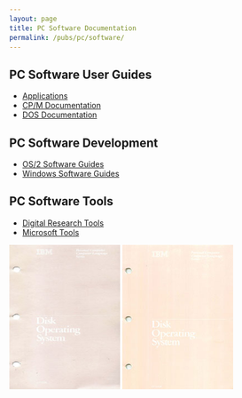 ```yaml
---
layout: page
title: PC Software Documentation
permalink: /pubs/pc/software/
---
```


PC Software User Guides
-----------------------

* [Applications](apps/)
* [CP/M Documentation](cpm/)
* [DOS Documentation](dos/)

PC Software Development
-----------------------

* [OS/2 Software Guides](os2/)
* [Windows Software Guides](windows/)

PC Software Tools
-----------------

* [Digital Research Tools](tools/dresearch/)
* [Microsoft Tools](tools/microsoft/)

[<img src="/pubs/images/PCDOS100-thumb.jpg" width="200" height="260" alt="IBM PC Disk Operating System v1.00"/>](dos/PCDOS100/)
[<img src="/pubs/images/PCDOS110-thumb.jpg" width="200" height="260" alt="IBM PC Disk Operating System v1.10"/>](dos/PCDOS110/)
